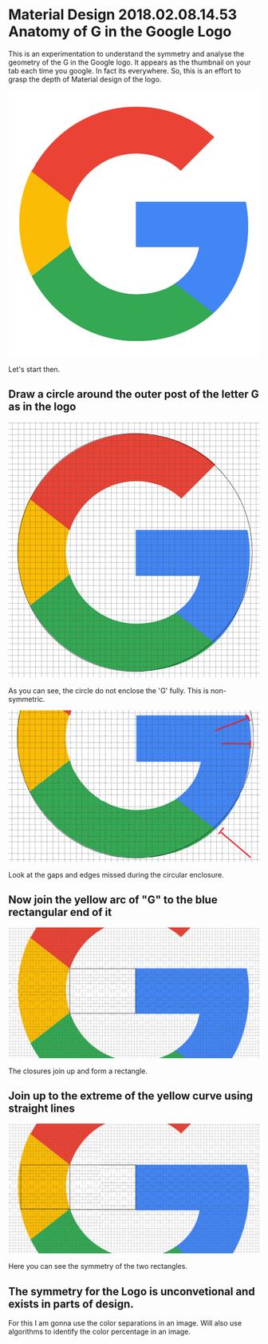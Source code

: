 # Material Design 2018.02.08.14.53 Anatomy of G in the Google Logo
This is an experimentation to understand the symmetry and analyse the geometry of the G in the Google logo. It appears as the thumbnail on your tab each time you google. In fact its everywhere. So, this is an effort to grasp the depth of Material design of the logo.

![alt text](https://github.com/yashpathack/Material-Design-2018.02.08.14.53-Anatomy-of-G-in-the-Google-Logo/blob/master/Google_icon_logo.png)<br/>

Let's start then. 
## Draw a circle around the outer post of the letter G as in the logo
![alt text](https://github.com/yashpathack/Material-Design-2018.02.08.14.53-Anatomy-of-G-in-the-Google-Logo/blob/master/g1.png)<br/>

As you can see, the circle do not enclose the 'G' fully. This is non-symmetric. 

![alt text](https://github.com/yashpathack/Material-Design-2018.02.08.14.53-Anatomy-of-G-in-the-Google-Logo/blob/master/g12.png)<br/>

Look at the gaps and edges missed during the circular enclosure. 

## Now join the yellow arc of "G" to the blue rectangular end of it

![alt text](https://github.com/yashpathack/Material-Design-2018.02.08.14.53-Anatomy-of-G-in-the-Google-Logo/blob/master/g4.PNG)<br/>

The closures join up and form a rectangle.
## Join up to the extreme of the yellow curve using straight lines

![alt text](https://github.com/yashpathack/Material-Design-2018.02.08.14.53-Anatomy-of-G-in-the-Google-Logo/blob/master/gyu.PNG)<br/>

Here you can see the symmetry of the two rectangles. 

## The symmetry for the Logo is unconvetional and exists in parts of design. 
For this I am gonna use the color separations in an image. Will also use algorithms to identify the color percentage in an image.
